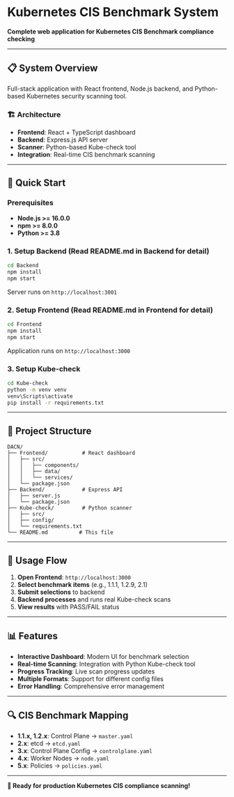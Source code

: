# Kubernetes CIS Benchmark System

**Complete web application for Kubernetes CIS Benchmark compliance checking**

---

## 📋 System Overview

Full-stack application with React frontend, Node.js backend, and Python-based Kubernetes security scanning tool.

### 🏗️ Architecture

- **Frontend**: React + TypeScript dashboard
- **Backend**: Express.js API server
- **Scanner**: Python-based Kube-check tool
- **Integration**: Real-time CIS benchmark scanning

---

## 🚀 Quick Start

### Prerequisites

- **Node.js >= 16.0.0**
- **npm >= 8.0.0**
- **Python >= 3.8**

### 1. Setup Backend (Read README.md in Backend for detail)

```bash
cd Backend
npm install
npm start
```

Server runs on `http://localhost:3001`

### 2. Setup Frontend (Read README.md in Frontend for detail)

```bash
cd Frontend
npm install
npm start
```

Application runs on `http://localhost:3000`

### 3. Setup Kube-check

```bash
cd Kube-check
python -m venv venv
venv\Scripts\activate
pip install -r requirements.txt
```

---

## 📁 Project Structure

```
DACN/
├── Frontend/           # React dashboard
│   ├── src/
│   │   ├── components/
│   │   ├── data/
│   │   └── services/
│   └── package.json
├── Backend/            # Express API
│   ├── server.js
│   └── package.json
├── Kube-check/         # Python scanner
│   ├── src/
│   ├── config/
│   └── requirements.txt
└── README.md          # This file
```

---

## 🎯 Usage Flow

1. **Open Frontend**: `http://localhost:3000`
2. **Select benchmark items** (e.g., 1.1.1, 1.2.9, 2.1)
3. **Submit selections** to backend
4. **Backend processes** and runs real Kube-check scans
5. **View results** with PASS/FAIL status

---

## 📊 Features

- **Interactive Dashboard**: Modern UI for benchmark selection
- **Real-time Scanning**: Integration with Python Kube-check tool
- **Progress Tracking**: Live scan progress updates
- **Multiple Formats**: Support for different config files
- **Error Handling**: Comprehensive error management

---

## 🔍 CIS Benchmark Mapping

- **1.1.x, 1.2.x**: Control Plane → `master.yaml`
- **2.x**: etcd → `etcd.yaml`
- **3.x**: Control Plane Config → `controlplane.yaml`
- **4.x**: Worker Nodes → `node.yaml`
- **5.x**: Policies → `policies.yaml`

---

**🚀 Ready for production Kubernetes CIS compliance scanning!**
